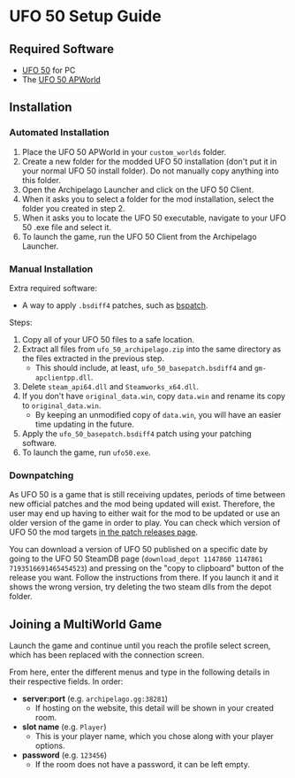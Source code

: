 # UFO 50 Setup Guide

## Required Software
- [UFO 50](https://store.steampowered.com/app/1147860/UFO_50/) for PC
- The [UFO 50 APWorld](https://github.com/UFO-50-Archipelago/Archipelago/releases)

## Installation

### Automated Installation
1. Place the UFO 50 APWorld in your `custom_worlds` folder.
2. Create a new folder for the modded UFO 50 installation (don't put it in your normal UFO 50 install folder). Do not manually copy anything into this folder.
3. Open the Archipelago Launcher and click on the UFO 50 Client.
4. When it asks you to select a folder for the mod installation, select the folder you created in step 2.
5. When it asks you to locate the UFO 50 executable, navigate to your UFO 50 .exe file and select it.
6. To launch the game, run the UFO 50 Client from the Archipelago Launcher.

### Manual Installation

Extra required software:
- A way to apply `.bsdiff4` patches, such as [bspatch](https://www.romhacking.net/utilities/929/).

Steps:
1. Copy all of your UFO 50 files to a safe location.
2. Extract all files from `ufo_50_archipelago.zip` into the same directory as the files extracted in the previous step.
   * This should include, at least, `ufo_50_basepatch.bsdiff4` and `gm-apclientpp.dll`.
3. Delete `steam_api64.dll` and `Steamworks_x64.dll`.
4. If you don't have `original_data.win`, copy `data.win` and rename its copy to `original_data.win`.
   * By keeping an unmodified copy of `data.win`, you will have an easier time updating in the future.
5. Apply the `ufo_50_basepatch.bsdiff4` patch using your patching software.
6. To launch the game, run `ufo50.exe`.

### Downpatching

As UFO 50 is a game that is still receiving updates, periods of time between new official patches and the mod being updated will exist.
Therefore, the user may end up having to either wait for the mod to be updated or use an older version of the game in order to play.  You can check which version of UFO 50 the mod targets [in the patch releases page](https://github.com/UFO-50-Archipelago/Patch/releases).

You can download a version of UFO 50 published on a specific date by going to the UFO 50 SteamDB page (`download_depot 1147860 1147861 7193516691465454523`) and pressing on the "copy to clipboard" button of the release you want. Follow the instructions from there. If you launch it and it shows the wrong version, try deleting the two steam dlls from the depot folder.

## Joining a MultiWorld Game

Launch the game and continue until you reach the profile select screen, which has been replaced with the connection screen.

From here, enter the different menus and type in the following details in their respective fields. In order:
- **server:port** (e.g. `archipelago.gg:38281`)
   * If hosting on the website, this detail will be shown in your created room.
- **slot name** (e.g. `Player`)
   * This is your player name, which you chose along with your player options.
- **password** (e.g. `123456`)
  * If the room does not have a password, it can be left empty.
